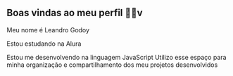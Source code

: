## Boas vindas ao meu perfil 💙💙v

Meu nome é Leandro Godoy

Estou estudando na Alura

Estou me desenvolvendo na linguagem JavaScript
Utilizo esse espaço para minha organização e compartilhamento dos meu projetos desenvolvidos
<!--
**LeandroGodoybr/LeandroGodoybr** is a ✨ _special_ ✨ repository because its `README.md` (this file) appears on your GitHub profile.

Here are some ideas to get you started:

- 🔭 I’m currently working on ...
- 🌱 I’m currently learning ...
- 👯 I’m looking to collaborate on ...
- 🤔 I’m looking for help with ...
- 💬 Ask me about ...
- 📫 How to reach me: ...
- 😄 Pronouns: ...
- ⚡ Fun fact: ...
-->
